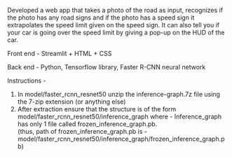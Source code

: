 Developed a web app that takes a photo of the road as input, recognizes if the photo has any road signs and if the photo has a speed sign it extrapolates the speed limit given on the speed sign. It can also tell you if your car is going over the speed limit by giving a pop-up on the HUD of the car.

Front end - Streamlit + HTML + CSS

Back end - Python, Tensorflow library, Faster R-CNN neural network

Instructions - 
1. In model/faster_rcnn_resnet50 unzip the inference-graph.7z file using the 7-zip extension (or anything else) 
2. After extraction ensure that the structure is of the form model/faster_rcnn_resnet50/inference_graph where -
  Inference_graph has only 1 file called frozen_inference_graph.pb. <br>
  (thus, path of frozen_inference_graph.pb is - model/faster_rcnn_resnet50/inference_graph/frozen_inference_graph.pb)
